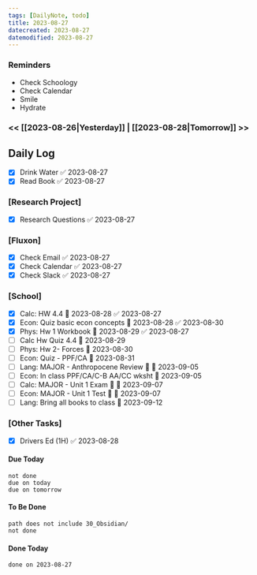 ```yaml
---
tags: [DailyNote, todo]
title: 2023-08-27
datecreated: 2023-08-27
datemodified: 2023-08-27
---
```


### Reminders
- Check Schoology
- Check Calendar
- Smile
- Hydrate

### << [[2023-08-26|Yesterday]] | [[2023-08-28|Tomorrow]] >>

## Daily Log

- [x] Drink Water ✅ 2023-08-27
- [x] Read Book ✅ 2023-08-27

### [Research Project]

 - [x] Research Questions ✅ 2023-08-27

### [Fluxon]

- [x] Check Email ✅ 2023-08-27
- [x] Check Calendar ✅ 2023-08-27
- [x] Check Slack ✅ 2023-08-27

### [School]

- [x] Calc: HW 4.4 📅 2023-08-28 ✅ 2023-08-27
- [x] Econ: Quiz basic econ concepts 📅 2023-08-28 ✅ 2023-08-30
- [x] Phys: Hw 1 Workbook 📅 2023-08-29 ✅ 2023-08-27
- [ ] Calc Hw Quiz 4.4 📅 2023-08-29 
- [ ] Phys: Hw 2- Forces 📅 2023-08-30 
- [ ] Econ: Quiz - PPF/CA 📅 2023-08-31 
- [ ] Lang: MAJOR - Anthropocene Review 🔺 📅 2023-09-05
- [ ] Econ: In class PPF/CA/C-B AA/CC wksht 📅 2023-09-05
- [ ] Calc: MAJOR - Unit 1 Exam 🔺 📅 2023-09-07
- [ ] Econ: MAJOR - Unit 1 Test 🔺 📅 2023-09-07
- [ ] Lang: Bring all books to class 📅 2023-09-12

### [Other Tasks]

- [x] Drivers Ed (1H) ✅ 2023-08-28

#### Due Today

```tasks
not done
due on today
due on tomorrow
```

#### To Be Done

```tasks
path does not include 30_Obsidian/
not done
```

#### Done Today

```tasks
done on 2023-08-27
```
